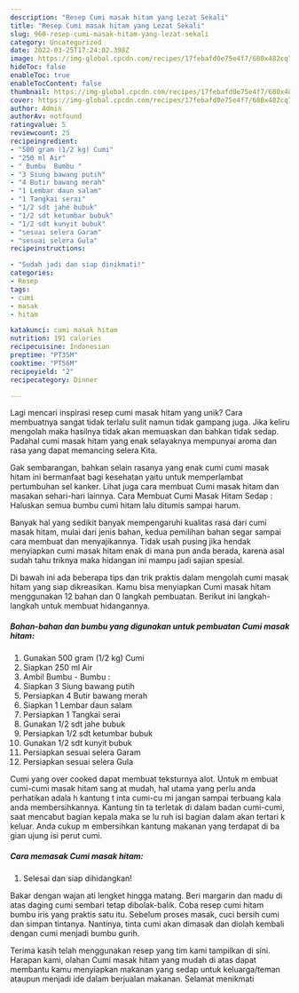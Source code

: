 ```yaml
---
description: "Resep Cumi masak hitam yang Lezat Sekali"
title: "Resep Cumi masak hitam yang Lezat Sekali"
slug: 960-resep-cumi-masak-hitam-yang-lezat-sekali
category: Uncategorized
date: 2022-03-25T17:24:02.398Z
image: https://img-global.cpcdn.com/recipes/17febafd0e75e4f7/680x482cq70/cumi-masak-hitam-foto-resep-utama.jpg
hideToc: false
enableToc: true
enableTocContent: false
thumbnail: https://img-global.cpcdn.com/recipes/17febafd0e75e4f7/680x482cq70/cumi-masak-hitam-foto-resep-utama.jpg
cover: https://img-global.cpcdn.com/recipes/17febafd0e75e4f7/680x482cq70/cumi-masak-hitam-foto-resep-utama.jpg
author: Admin
authorAv: notfound
ratingvalue: 5
reviewcount: 25
recipeingredient:
- "500 gram (1/2 kg) Cumi"
- "250 ml Air"
- " Bumbu  Bumbu "
- "3 Siung bawang putih"
- "4 Butir bawang merah"
- "1 Lembar daun salam"
- "1 Tangkai serai"
- "1/2 sdt jahe bubuk"
- "1/2 sdt ketumbar bubuk"
- "1/2 sdt kunyit bubuk"
- "sesuai selera Garam"
- "sesuai selera Gula"
recipeinstructions:

- "Sudah jadi dan siap dinikmati!"
categories:
- Resep
tags:
- cumi
- masak
- hitam

katakunci: cumi masak hitam 
nutrition: 191 calories
recipecuisine: Indonesian
preptime: "PT35M"
cooktime: "PT56M"
recipeyield: "2"
recipecategory: Dinner

---
```





Lagi mencari inspirasi resep cumi masak hitam yang unik? Cara membuatnya sangat tidak terlalu sulit namun tidak gampang juga. Jika keliru mengolah maka hasilnya tidak akan memuaskan dan bahkan tidak sedap. Padahal cumi masak hitam yang enak selayaknya mempunyai aroma dan rasa yang dapat memancing selera Kita.





Gak sembarangan, bahkan selain rasanya yang enak cumi cumi masak hitam ini bermanfaat bagi kesehatan yaitu untuk memperlambat pertumbuhan sel kanker. Lihat juga cara membuat Cumi masak hitam dan masakan sehari-hari lainnya. Cara Membuat Cumi Masak Hitam Sedap : Haluskan semua bumbu cumi hitam lalu ditumis sampai harum.

Banyak hal yang sedikit banyak mempengaruhi kualitas rasa dari cumi masak hitam, mulai dari jenis bahan, kedua pemilihan bahan segar sampai cara membuat dan menyajikannya. Tidak usah pusing jika hendak menyiapkan cumi masak hitam enak di mana pun anda berada, karena asal sudah tahu triknya maka hidangan ini mampu jadi sajian spesial.






Di bawah ini ada beberapa tips dan trik praktis dalam mengolah cumi masak hitam yang siap dikreasikan. Kamu bisa menyiapkan Cumi masak hitam menggunakan 12 bahan dan 0 langkah pembuatan. Berikut ini langkah-langkah untuk membuat hidangannya.

<!--inarticleads1-->

##### Bahan-bahan dan bumbu yang digunakan untuk pembuatan Cumi masak hitam:

1. Gunakan 500 gram (1/2 kg) Cumi
1. Siapkan 250 ml Air
1. Ambil  Bumbu - Bumbu :
1. Siapkan 3 Siung bawang putih
1. Persiapkan 4 Butir bawang merah
1. Siapkan 1 Lembar daun salam
1. Persiapkan 1 Tangkai serai
1. Gunakan 1/2 sdt jahe bubuk
1. Persiapkan 1/2 sdt ketumbar bubuk
1. Gunakan 1/2 sdt kunyit bubuk
1. Persiapkan sesuai selera Garam
1. Persiapkan sesuai selera Gula


Cumi yang over cooked dapat membuat teksturnya alot. Untuk m embuat cumi-cumi masak hitam sang at mudah, hal utama yang perlu anda perhatikan adala h kantung t inta cumi-cu mi jangan sampai terbuang kala anda membersihkannya. Kantung tin ta terletak di dalam badan cumi-cumi, saat mencabut bagian kepala maka se lu ruh isi bagian dalam akan tertari k keluar. Anda cukup m embersihkan kantung makanan yang terdapat di ba gian ujung isi perut cumi. 

<!--inarticleads2-->

##### Cara memasak Cumi masak hitam:


1. Selesai dan siap dihidangkan!

Bakar dengan wajan ati lengket hingga matang. Beri margarin dan madu di atas daging cumi sembari tetap dibolak-balik. Coba resep cumi hitam bumbu iris yang praktis satu itu. Sebelum proses masak, cuci bersih cumi dan simpan tintanya. Nantinya, tinta cumi akan dimasak dan diolah kembali dengan cumi menjadi bumbu gurih. 

Terima kasih telah menggunakan resep yang tim kami tampilkan di sini. Harapan kami, olahan Cumi masak hitam yang mudah di atas dapat membantu kamu menyiapkan makanan yang sedap untuk keluarga/teman ataupun menjadi ide dalam berjualan makanan. Selamat menikmati
